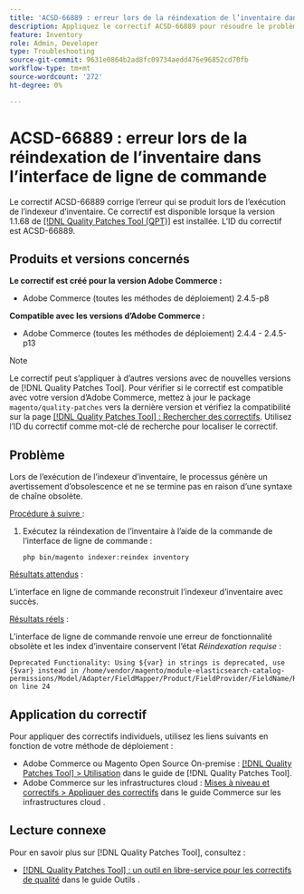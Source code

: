 ```yaml
---
title: 'ACSD-66889 : erreur lors de la réindexation de l’inventaire dans l’interface de ligne de commande'
description: Appliquez le correctif ACSD-66889 pour résoudre le problème d’Adobe Commerce qui déclenche une erreur lors de l’exécution de l’indexeur d’inventaire.
feature: Inventory
role: Admin, Developer
type: Troubleshooting
source-git-commit: 9631e0864b2ad8fc09734aedd476e96852cd70fb
workflow-type: tm+mt
source-wordcount: '272'
ht-degree: 0%

---
```



# ACSD-66889 : erreur lors de la réindexation de l’inventaire dans l’interface de ligne de commande

Le correctif ACSD-66889 corrige l’erreur qui se produit lors de l’exécution de l’indexeur d’inventaire. Ce correctif est disponible lorsque la version 1.1.68 de [[!DNL Quality Patches Tool (QPT)]](/help/tools/quality-patches-tool/quality-patches-tool-to-self-serve-quality-patches.md) est installée. L’ID du correctif est ACSD-66889.

## Produits et versions concernés

**Le correctif est créé pour la version Adobe Commerce :**

* Adobe Commerce (toutes les méthodes de déploiement) 2.4.5-p8

**Compatible avec les versions d’Adobe Commerce :**

* Adobe Commerce (toutes les méthodes de déploiement) 2.4.4 - 2.4.5-p13

>[!NOTE]
>
>Le correctif peut s’appliquer à d’autres versions avec de nouvelles versions de [!DNL Quality Patches Tool]. Pour vérifier si le correctif est compatible avec votre version d’Adobe Commerce, mettez à jour le package `magento/quality-patches` vers la dernière version et vérifiez la compatibilité sur la page [[!DNL Quality Patches Tool] : Rechercher des correctifs](https://experienceleague.adobe.com/tools/commerce-quality-patches/index.html). Utilisez l’ID du correctif comme mot-clé de recherche pour localiser le correctif.

## Problème

Lors de l’exécution de l’indexeur d’inventaire, le processus génère un avertissement d’obsolescence et ne se termine pas en raison d’une syntaxe de chaîne obsolète.

<u>Procédure à suivre </u> :

1. Exécutez la réindexation de l’inventaire à l’aide de la commande de l’interface de ligne de commande :

   ```
   php bin/magento indexer:reindex inventory
   ```

<u>Résultats attendus</u> :

L’interface en ligne de commande reconstruit l’indexeur d’inventaire avec succès.

<u>Résultats réels</u> :

L’interface de ligne de commande renvoie une erreur de fonctionnalité obsolète et les index d’inventaire conservent l’état *Réindexation requise* :

```
Deprecated Functionality: Using ${var} in strings is deprecated, use {$var} instead in /home/vendor/magento/module-elasticsearch-catalog-permissions/Model/Adapter/FieldMapper/Product/FieldProvider/FieldName/Resolver/CategoryPermission.php on line 24
```

## Application du correctif

Pour appliquer des correctifs individuels, utilisez les liens suivants en fonction de votre méthode de déploiement :

* Adobe Commerce ou Magento Open Source On-premise : [[!DNL Quality Patches Tool] > Utilisation](/help/tools/quality-patches-tool/usage.md) dans le guide de [!DNL Quality Patches Tool].
* Adobe Commerce sur les infrastructures cloud : [Mises à niveau et correctifs > Appliquer des correctifs](https://experienceleague.adobe.com/docs/commerce-cloud-service/user-guide/develop/upgrade/apply-patches.html) dans le guide Commerce sur les infrastructures cloud .

## Lecture connexe

Pour en savoir plus sur [!DNL Quality Patches Tool], consultez :

* [[!DNL Quality Patches Tool] : un outil en libre-service pour les correctifs de qualité](/help/tools/quality-patches-tool/quality-patches-tool-to-self-serve-quality-patches.md) dans le guide Outils .
